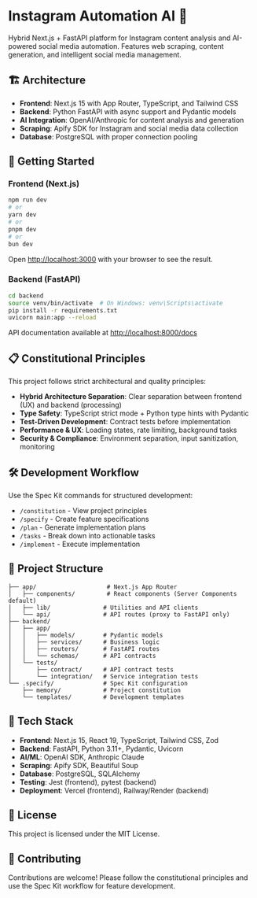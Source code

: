 # Instagram Automation AI 🤖

Hybrid Next.js + FastAPI platform for Instagram content analysis and AI-powered social media automation. Features web scraping, content generation, and intelligent social media management.

## 🏗️ Architecture

- **Frontend**: Next.js 15 with App Router, TypeScript, and Tailwind CSS
- **Backend**: Python FastAPI with async support and Pydantic models
- **AI Integration**: OpenAI/Anthropic for content analysis and generation
- **Scraping**: Apify SDK for Instagram and social media data collection
- **Database**: PostgreSQL with proper connection pooling

## 🚀 Getting Started

### Frontend (Next.js)

```bash
npm run dev
# or
yarn dev
# or
pnpm dev
# or
bun dev
```

Open [http://localhost:3000](http://localhost:3000) with your browser to see the result.

### Backend (FastAPI)

```bash
cd backend
source venv/bin/activate  # On Windows: venv\Scripts\activate
pip install -r requirements.txt
uvicorn main:app --reload
```

API documentation available at [http://localhost:8000/docs](http://localhost:8000/docs)

## 📋 Constitutional Principles

This project follows strict architectural and quality principles:

- **Hybrid Architecture Separation**: Clear separation between frontend (UX) and backend (processing)
- **Type Safety**: TypeScript strict mode + Python type hints with Pydantic
- **Test-Driven Development**: Contract tests before implementation
- **Performance & UX**: Loading states, rate limiting, background tasks
- **Security & Compliance**: Environment separation, input sanitization, monitoring

## 🛠️ Development Workflow

Use the Spec Kit commands for structured development:

- `/constitution` - View project principles
- `/specify` - Create feature specifications
- `/plan` - Generate implementation plans
- `/tasks` - Break down into actionable tasks
- `/implement` - Execute implementation

## 📁 Project Structure

```
├── app/                    # Next.js App Router
│   ├── components/         # React components (Server Components default)
│   ├── lib/               # Utilities and API clients
│   └── api/               # API routes (proxy to FastAPI only)
├── backend/
│   ├── app/
│   │   ├── models/        # Pydantic models
│   │   ├── services/      # Business logic
│   │   ├── routers/       # FastAPI routes
│   │   └── schemas/       # API contracts
│   └── tests/
│       ├── contract/      # API contract tests
│       └── integration/   # Service integration tests
└── .specify/              # Spec Kit configuration
    ├── memory/            # Project constitution
    └── templates/         # Development templates
```

## 🔧 Tech Stack

- **Frontend**: Next.js 15, React 19, TypeScript, Tailwind CSS, Zod
- **Backend**: FastAPI, Python 3.11+, Pydantic, Uvicorn
- **AI/ML**: OpenAI SDK, Anthropic Claude
- **Scraping**: Apify SDK, Beautiful Soup
- **Database**: PostgreSQL, SQLAlchemy
- **Testing**: Jest (frontend), pytest (backend)
- **Deployment**: Vercel (frontend), Railway/Render (backend)

## 📝 License

This project is licensed under the MIT License.

## 🤝 Contributing

Contributions are welcome! Please follow the constitutional principles and use the Spec Kit workflow for feature development.